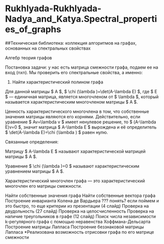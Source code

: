 # Rukhlyada-Rukhlyada-Nadya_and_Katya.Spectral_properties_of_graphs

##Техническая библиотека: коллекция алгоритмов на графах, основанных на спектральных свойствах

Алгебр теория графов 

Постановка задачи: у нас есть матрица смежности графа, подаем ее на вход (nxn). Мы проверить его спектральные свойства, а именно: 

1) Найти характеристический полином графа 

Для данной матрицы $ A $, $ \chi (\lambda )=\det(A-\lambda E) $, где $ E $ — единичная матрица, является многочленом от $ \lambda $, который называется характеристическим многочленом матрицы $ A $.

Ценность характеристического многочлена в том, что собственные значения матрицы являются его корнями. Действительно, если уравнение $ Av=\lambda v $ имеет ненулевое решение, то $ (A-\lambda E)v=0 $, значит матрица $ A-\lambda E $ вырождена и её определитель $ \det(A-\lambda E)=\chi (\lambda ) $ равен нулю.

Связанные определения:

Матрицу $ A-\lambda E $ называют характеристической матрицей матрицы $ A $.

Уравнение $ \chi (\lambda )=0 $ называют характеристическим уравнением матрицы $ A $.

Характеристический многочлен графа — это характеристический многочлен его матрицы смежности.

Найти собственные значения графа 
Найти собственные вектора графа 
Построение инварианта Колена де Вардьера ??? понять? если поймем и это быстро, то еще критерии из презентации (4 слайд) 
Проверка на двудольность (27 слайд) 
Проверка на целосчисленность 
Проверка на наличие треугольников в графе (12 слайд) 
Поиск числа независимости k-регулярного графа с помощью неравенства Хоффмана-Дельсарта 
Построение матрицы Лапласа 
Построение беззнаковой матрицы Лапласа *Реализована возможность отрисовки графа по его матрице смежности
